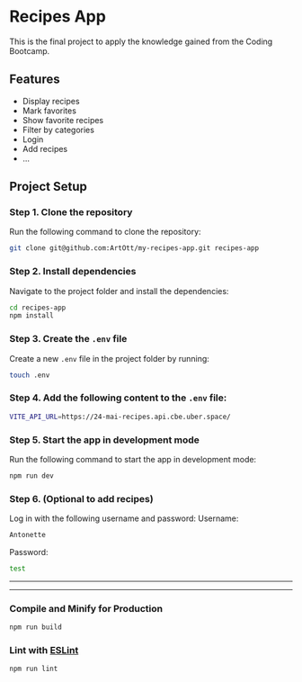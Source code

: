 # Recipes App 

This is the final project to apply the knowledge gained from the Coding Bootcamp.

## Features

- Display recipes
- Mark favorites
- Show favorite recipes
- Filter by categories
- Login
- Add recipes
- ...  

## Project Setup



### Step 1. Clone the repository  
Run the following command to clone the repository:  
```sh
git clone git@github.com:ArtOtt/my-recipes-app.git recipes-app
```

### Step 2. Install dependencies  
Navigate to the project folder and install the dependencies: 
```sh
cd recipes-app
npm install
```
### Step 3. Create the `.env` file  
Create a new `.env` file in the project folder by running:

```sh
touch .env
```
### Step 4. Add the following content to the `.env` file: 

```sh
VITE_API_URL=https://24-mai-recipes.api.cbe.uber.space/
```
### Step 5. Start the app in development mode  
Run the following command to start the app in development mode:  

```sh
npm run dev
```
### Step 6. (Optional to add recipes)
Log in with the following username and password: 
Username: 

```sh
Antonette
```
Password:
```sh
test
```


------------------------------------
------------------------------------
### Compile and Minify for Production

```sh
npm run build
```

### Lint with [ESLint](https://eslint.org/)

```sh
npm run lint
```
